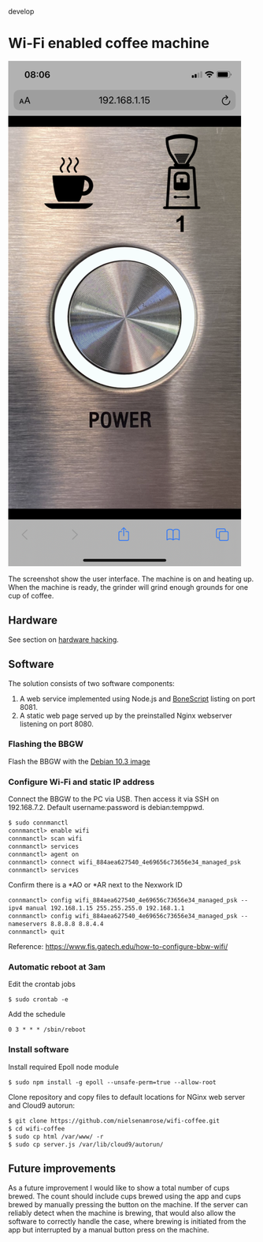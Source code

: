 develop
# Wi-Fi enabled coffee machine


![iPhone screenshot](screenshot.PNG)

The screenshot show the user interface. The machine is on and heating up. When the machine is ready, the grinder will grind enough grounds for one cup of coffee. 

## Hardware

See section on [hardware hacking](/hardware/README.md).

## Software

The solution consists of two software components:
1. A web service implemented using Node.js and [BoneScript](https://beagleboard.org/Support/BoneScript/) listing on port 8081.
2. A static web page served up by the preinstalled Nginx webserver listening on port 8080.

### Flashing the BBGW

Flash the BBGW with the [Debian 10.3 image](https://debian.beagleboard.org/images/bone-eMMC-flasher-debian-10.3-iot-armhf-2020-04-06-4gb.img.xz)

### Configure Wi-Fi and static IP address

Connect the BBGW to the PC via USB. Then access it via SSH on 192.168.7.2. Default username:password is debian:temppwd.

```
$ sudo connmanctl
connmanctl> enable wifi
connmanctl> scan wifi
connmanctl> services
connmanctl> agent on
connmanctl> connect wifi_884aea627540_4e69656c73656e34_managed_psk
connmanctl> services
```
Confirm there is a *AO or *AR next to the Nexwork ID
```
connmanctl> config wifi_884aea627540_4e69656c73656e34_managed_psk --ipv4 manual 192.168.1.15 255.255.255.0 192.168.1.1
connmanctl> config wifi_884aea627540_4e69656c73656e34_managed_psk --nameservers 8.8.8.8 8.8.4.4
connmanctl> quit
```

Reference: https://www.fis.gatech.edu/how-to-configure-bbw-wifi/

### Automatic reboot at 3am

Edit the crontab jobs
```
$ sudo crontab -e
```
Add the schedule
```
0 3 * * * /sbin/reboot
```

### Install software

Install required Epoll node module
```
$ sudo npm install -g epoll --unsafe-perm=true --allow-root
```
Clone repository and copy files to default locations for NGinx web server and Cloud9 autorun:
```
$ git clone https://github.com/nielsenamrose/wifi-coffee.git
$ cd wifi-coffee
$ sudo cp html /var/www/ -r
$ sudo cp server.js /var/lib/cloud9/autorun/
```

## Future improvements

As a future improvement I would like to show a total number of cups brewed. The count should include cups brewed using the app and cups brewed by manually pressing the button on the machine. If the server can reliably detect when the machine is brewing, that would also allow the software to correctly handle the case, where brewing is initiated from the app but interrupted by a manual button press on the machine.
